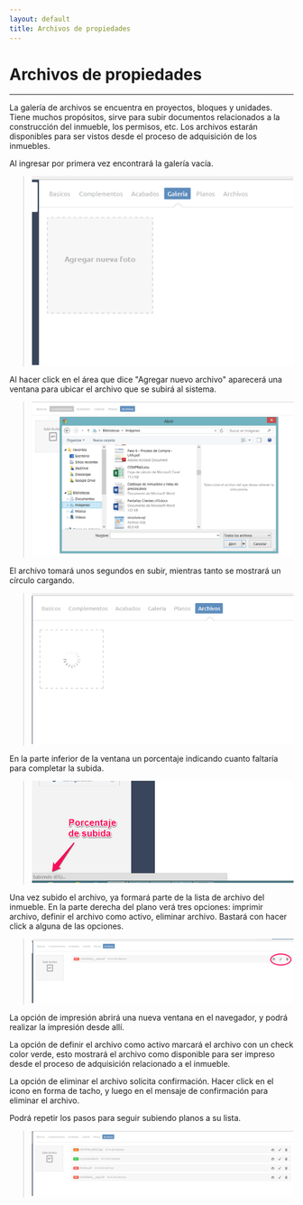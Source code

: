 ```yaml
---
layout: default
title: Archivos de propiedades
---
```


# Archivos de propiedades
---------------------------------------
  
  La galería de archivos se encuentra en proyectos, bloques y unidades. Tiene muchos propósitos, sirve para subir documentos relacionados a la construcción del inmueble, los permisos, etc. Los archivos estarán disponibles para ser vistos desde el proceso de adquisición de los inmuebles.

  Al ingresar por primera vez encontrará la galería vacía.
  >![Galería de archivos vacía](/images/galeriavacia.png)

  Al hacer click en el área que dice "Agregar nuevo archivo" aparecerá una ventana para ubicar el archivo que se subirá al sistema.
  >![Elegir archivo](/images/elegirarchivo.png)

  El archivo tomará unos segundos en subir, mientras tanto se mostrará un círculo cargando.
  >![Subiendo archivo](/images/subiendoarchivo1.png)

  En la parte inferior de la ventana un porcentaje indicando cuanto faltaría para completar la subida.
  >![Subiendo archivo](/images/subiendoimagen2.png)

  Una vez subido el archivo, ya formará parte de la lista de archivo del inmueble. En la parte derecha del plano verá tres opciones: imprimir archivo, definir el archivo como activo, eliminar archivo. Bastará con hacer click a alguna de las opciones.
  >![Opciones de archivo](/images/opcionesarchivo.png) 

  La opción de impresión abrirá una nueva ventana en el navegador, y podrá realizar la impresión desde allí.

  La opción de definir el archivo como activo marcará el archivo con un check color verde, esto mostrará el archivo como disponible para ser impreso desde el proceso de adquisición relacionado a el inmueble.

  La opción de eliminar el archivo solicita confirmación. Hacer click en el icono en forma de tacho, y luego en el mensaje de confirmación para eliminar el archivo.

  Podrá repetir los pasos para seguir subiendo planos a su lista.
  >![Lista de archivo llena](/images/archivollena.png)   
